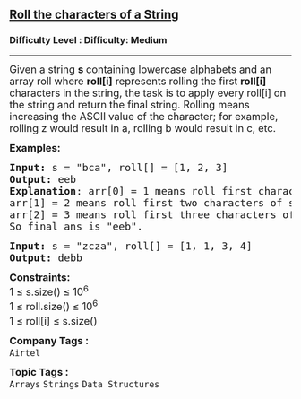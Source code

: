 <h2><a href="https://www.geeksforgeeks.org/problems/roll-the-characters-of-a-string2127/1?page=2&difficulty=Medium&status=unsolved,attempted&sortBy=accuracy">Roll the characters of a String</a></h2><h3>Difficulty Level : Difficulty: Medium</h3><hr><div class="problems_problem_content__Xm_eO"><p><span style="font-size: 18px;">Given a string <strong>s </strong>containing lowercase alphabets and an array roll where <strong>roll[i]</strong> represents rolling the first <strong>roll[i]</strong> characters in the string, the task is to apply every roll[i] on the string and return the final string. Rolling means increasing the ASCII value of the character; for example, rolling z would result in a, rolling b would result in c, etc.</span></p>
<p><span style="font-size: 18px;"><strong>Examples:</strong></span></p>
<pre><span style="font-size: 18px;"><strong>Input:</strong> s = "bca", roll[] = [1, 2, 3]
<strong>Output:</strong> eeb
<strong>Explanation</strong>: arr[0] = 1 means roll first character of string -&gt; cca <br>arr[1] = 2 means roll first two characters of string -&gt; dda
arr[2] = 3 means roll first three characters of string -&gt; eeb
So final ans is "eeb".</span><span style="font-size: 18px;">&nbsp;<br></span></pre>
<pre><span style="font-size: 18px;"><strong>Input: </strong>s = "zcza", roll[] = [1, 1, 3, 4]
<strong>Output: </strong>debb</span></pre>
<p><span style="font-size: 18px;"><strong>Constraints:</strong><br>1 ≤ s.size() ≤ 10<sup>6<br></sup>1 ≤ roll.size() ≤ 10<sup>6<br></sup>1 ≤ roll[i] ≤ s.size()<sup><br></sup></span></p></div><p><span style=font-size:18px><strong>Company Tags : </strong><br><code>Airtel</code>&nbsp;<br><p><span style=font-size:18px><strong>Topic Tags : </strong><br><code>Arrays</code>&nbsp;<code>Strings</code>&nbsp;<code>Data Structures</code>&nbsp;